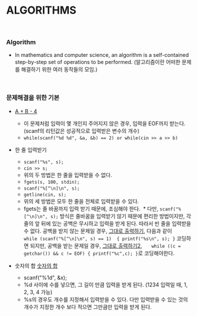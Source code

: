 # ALGORITHMS

<br/>

### Algorithm
* In mathematics and computer science, an algorithm is a self-contained step-by-step set of operations to be performed. (알고리즘이란 어떠한 문제를 해결하기 위한 여러 동작들의 모임.)

<br/>

### 문제해결을 위한 기본
* [A + B - 4](https://www.acmicpc.net/problem/10951)
  
  * 이 문제처럼 입력이 몇 개인지 주어지지 않은 경우, 입력을 EOF까지 받는다. (scanf의 리턴값은 성공적으로 입력받은 변수의 개수)
  * ```while(scanf("%d %d", &a, &b) == 2) or while(cin >> a >> b) ```

* 한 줄 입력받기

  * ```scanf("%s", s);```
  * ```cin >> s;```
  * 위의 두 방법은 한 줄을 입력받을 수 없다.
  * ```fgets(s, 100, stdin);```
  * ```scanf("%[^\n]\n", s);```
  * ```getline(cin, s);```
  * 위의 세 방법은 모두 한 줄을 전체로 입력받을 수 있다.
  * fgets는 줄 바꿈까지 입력 받기 때문에, 조심해야 한다.
  * 다만, ```scanf("%[^\n]\n", s);``` 방식은 줄바꿈을 입력받기 않기 때문에 편리한 방법이지만, 각 줄의 앞 뒤에 있는 공백은 무시하고 입력을 받게 된다. 따라서 빈 줄을 입력받을 수 없다. 공백을 받지 않는 문제일 경우, [그대로 출력하기](https://www.acmicpc.net/problem/11718), 다음과 같이 ```	while (scanf("%[^\n]\n", s) == 1) 
	{
		printf("%s\n", s);
	}``` 코딩하면 되지만, 공백을 받는 문제일 경우, [그대로 출력하기2](https://www.acmicpc.net/problem/11719), ```   while ((c = getchar()) && c != EOF) {
        printf("%c",c);
    }```로 코딩해야한다.
    
* 숫자의 합 [숫자의 합](https://www.acmicpc.net/problem/11720)
  * scanf("%1d", &x);
  * %d 사이에 수를 넣으면, 그 길이 만큼 입력을 받게 된다. (1234 입력일 때, 1, 2, 3, 4 가능)
  * %s의 경우도 개수를 지정해서 입력받을 수 있다. 다만 입력받을 수 있는 것의 개수가 지정한 개수 보다 적으면 그만큼만 입력을 받게 된다.










